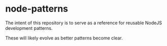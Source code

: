 node-patterns
=============

The intent of this repository is to serve as a reference for reusable NodeJS development patterns.

These will likely evolve as better patterns become clear.